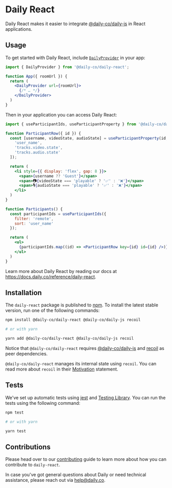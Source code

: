# Daily React

Daily React makes it easier to integrate [@daily-co/daily-js](https://www.npmjs.com/package/@daily-co/daily-js) in React applications.

## Usage

To get started with Daily React, include [`DailyProvider`](https://docs.daily.co/reference/daily-react/daily-provider) in your app:

```jsx
import { DailyProvider } from '@daily-co/daily-react';

function App({ roomUrl }) {
  return (
    <DailyProvider url={roomUrl}>
      {/* … */}
    </DailyProvider>
  )
}
```

Then in your application you can access Daily React:

```jsx
import { useParticipantIds, useParticipantProperty } from '@daily-co/daily-react';

function ParticipantRow({ id }) {
  const [username, videoState, audioState] = useParticipantProperty(id, [
    'user_name',
    'tracks.video.state',
    'tracks.audio.state'
  ]);

  return (
    <li style={{ display: 'flex', gap: 8 }}>
      <span>{username ?? 'Guest'}</span>
      <span>📷{videoState === 'playable' ? '✅' : '❌'}</span>
      <span>🎙️{audioState === 'playable' ? '✅' : '❌'}</span>
    </li>
  )
}

function Participants() {
  const participantIds = useParticipantIds({
    filter: 'remote',
    sort: 'user_name'
  });

  return (
    <ul>
      {participantIds.map((id) => <ParticipantRow key={id} id={id} />)}
    </ul>
  )
}
```

Learn more about Daily React by reading our docs at https://docs.daily.co/reference/daily-react.

## Installation

The `daily-react` package is published to [npm](https://npmjs.com). To install the latest stable version, run one of the following commands:

```bash
npm install @daily-co/daily-react @daily-co/daily-js recoil

# or with yarn

yarn add @daily-co/daily-react @daily-co/daily-js recoil
```

Notice that `@daily-co/daily-react` requires [@daily-co/daily-js](https://www.npmjs.com/package/@daily-co/daily-js) and [recoil](https://www.npmjs.com/package/recoil) as peer dependencies.

`@daily-co/daily-react` manages its internal state using `recoil`. You can read more about `recoil` in their [Motivation](https://recoiljs.org/docs/introduction/motivation) statement.

## Tests

We've set up automatic tests using [jest](https://jestjs.io/) and [Testing Library](https://testing-library.com/). You can run the tests using the following command:

```bash
npm test

# or with yarn

yarn test
```

## Contributions

Please head over to our [contributing](./CONTRIBUTING.md) guide to learn more about how you can contribute to `daily-react`.

In case you've got general questions about Daily or need technical assistance, please reach out via [help@daily.co](mailto:help@daily.co).